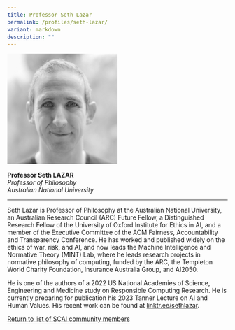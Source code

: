 ```yaml
---
title: Professor Seth Lazar
permalink: /profiles/seth-lazar/
variant: markdown
description: ""
---
```

<div style="width:50%"><img src="/images/People/seth_lazar.jpeg" alt="Professor Seth Lazar"></div>

**Professor Seth LAZAR**<br>*Professor of Philosophy*<br>*Australian National University*<br>

---

Seth Lazar is Professor of Philosophy at the Australian National University, an Australian Research Council (ARC) Future Fellow, a Distinguished Research Fellow of the University of Oxford Institute for Ethics in AI, and a member of the Executive Committee of the ACM Fairness, Accountability and Transparency Conference. He has worked and published widely on the ethics of war, risk, and AI, and now leads the Machine Intelligence and Normative Theory (MINT) Lab, where he leads research projects in normative philosophy of computing, funded by the ARC, the Templeton World Charity Foundation, Insurance Australia Group, and AI2050. 

He is one of the authors of a 2022 US National Academies of Science, Engineering and Medicine study on Responsible Computing Research. He is currently preparing for publication his 2023 Tanner Lecture on AI and Human Values. His recent work can be found at [linktr.ee/sethlazar](linktr.ee/sethlazar).

[Return to list of SCAI community members](/community)